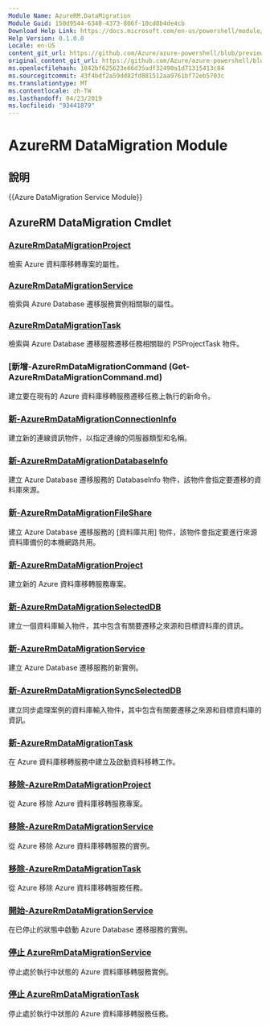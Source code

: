 ```yaml
---
Module Name: AzureRM.DataMigration
Module Guid: 150d9544-6348-4373-806f-10cd0b4de4cb
Download Help Link: https://docs.microsoft.com/en-us/powershell/module/azurerm.datamigration
Help Version: 0.1.0.0
Locale: en-US
content_git_url: https://github.com/Azure/azure-powershell/blob/preview/src/ResourceManager/DataMigration/Commands.DataMigration/help/AzureRM.DataMigration.md
original_content_git_url: https://github.com/Azure/azure-powershell/blob/preview/src/ResourceManager/DataMigration/Commands.DataMigration/help/AzureRM.DataMigration.md
ms.openlocfilehash: 1842bf625623e66d35adf32490a1d71315413c84
ms.sourcegitcommit: 43f4bdf2a59dd82fd881512aa9761bf72eb5703c
ms.translationtype: MT
ms.contentlocale: zh-TW
ms.lasthandoff: 04/23/2019
ms.locfileid: "93441879"
---
```

# AzureRM DataMigration Module
## 說明
{{Azure DataMigration Service Module}}

## AzureRM DataMigration Cmdlet
### [AzureRmDataMigrationProject](Get-AzureRmDataMigrationProject.md)
檢索 Azure 資料庫移轉專案的屬性。

### [AzureRmDataMigrationService](Get-AzureRmDataMigrationService.md)
檢索與 Azure Database 遷移服務實例相關聯的屬性。 

### [AzureRmDataMigrationTask](Get-AzureRmDataMigrationTask.md)
檢索與 Azure Database 遷移服務遷移任務相關聯的 PSProjectTask 物件。

### [新增-AzureRmDataMigrationCommand (Get-AzureRmDataMigrationCommand.md) 
建立要在現有的 Azure 資料庫移轉服務遷移任務上執行的新命令。

### [新-AzureRmDataMigrationConnectionInfo](New-AzureRmDataMigrationConnectionInfo.md)
建立新的連線資訊物件，以指定連線的伺服器類型和名稱。

### [新-AzureRmDataMigrationDatabaseInfo](New-AzureRmDataMigrationDatabaseInfo.md)
建立 Azure Database 遷移服務的 DatabaseInfo 物件，該物件會指定要遷移的資料庫來源。

### [新-AzureRmDataMigrationFileShare](New-AzureRmDataMigrationFileShare.md)
建立 Azure Database 遷移服務的 [資料庫共用] 物件，該物件會指定要進行來源資料庫備份的本機網路共用。

### [新-AzureRmDataMigrationProject](New-AzureRmDataMigrationProject.md)
建立新的 Azure 資料庫移轉服務專案。

### [新-AzureRmDataMigrationSelectedDB](New-AzureRmDataMigrationSelectedDB.md)
建立一個資料庫輸入物件，其中包含有關要遷移之來源和目標資料庫的資訊。

### [新-AzureRmDataMigrationService](New-AzureRmDataMigrationService.md)
建立 Azure Database 遷移服務的新實例。

### [新-AzureRmDataMigrationSyncSelectedDB](New-AzureRmDataMigrationSyncSelectedDB.md)
建立同步處理案例的資料庫輸入物件，其中包含有關要遷移之來源和目標資料庫的資訊。

### [新-AzureRmDataMigrationTask](New-AzureRmDataMigrationTask.md)
在 Azure 資料庫移轉服務中建立及啟動資料移轉工作。

### [移除-AzureRmDataMigrationProject](Remove-AzureRmDataMigrationProject.md)
從 Azure 移除 Azure 資料庫移轉服務專案。

### [移除-AzureRmDataMigrationService](Remove-AzureRmDataMigrationService.md)
從 Azure 移除 Azure 資料庫移轉服務的實例。

### [移除-AzureRmDataMigrationTask](Remove-AzureRmDataMigrationTask.md)
從 Azure 移除 Azure 資料庫移轉服務任務。

### [開始-AzureRmDataMigrationService](Start-AzureRmDataMigrationService.md)
在已停止的狀態中啟動 Azure Database 遷移服務的實例。 

### [停止 AzureRmDataMigrationService](Stop-AzureRmDataMigrationService.md)
停止處於執行中狀態的 Azure 資料庫移轉服務實例。

### [停止 AzureRmDataMigrationTask](Stop-AzureRmDataMigrationTask.md)
停止處於執行中狀態的 Azure 資料庫移轉服務任務。

